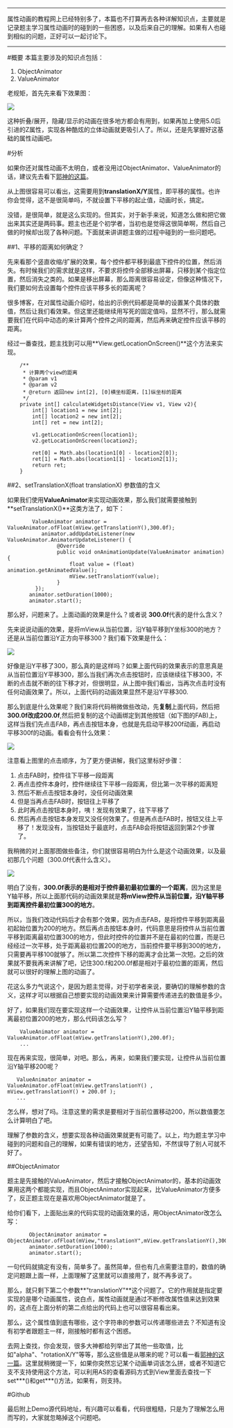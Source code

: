 *** 
属性动画的教程网上已经特别多了，本篇也不打算再去各种详解知识点，主要就是记录题主学习属性动画时的碰到的一些困惑，以及后来自己的理解。如果有人也碰到相似的问题，正好可以一起讨论下。  

*** 

#概要 
本篇主要涉及的知识点包括：  
1. ObjectAnimator  
1. ValueAnimator  

老规矩，首先先来看下效果图：  

![](http://images2015.cnblogs.com/blog/810210/201608/810210-20160806230944747-310543784.gif)


这种折叠/展开，隐藏/显示的动画在很多地方都会有用到，如果再加上使用5.0后引进的Z属性，实现各种酷炫的立体动画就更吸引人了。所以，还是先掌握好这基础的属性动画吧。  

#分析  

如果你还对属性动画不太明白，或者没用过ObjectAnimator、ValueAnimator的话，建议先去看下[郭神的这篇](http://blog.csdn.net/guolin_blog/article/details/43536355)。  

从上图很容易可以看出，这需要用到**translationX/Y**属性，即平移的属性。也许你会觉得，这不是很简单吗，不就设置下平移的起止值，动画时长，搞定。  

没错，是很简单，就是这么实现的。但其实，对于新手来说，知道怎么做和把它做出来其实还是两码事。题主也还是个初学者，当初也是觉得这很简单啊，然后自己做的时候却出现了各种问题。下面就来讲讲题主做的过程中碰到的一些问题吧。  

##1、平移的距离如何确定？  

先来看那个竖直收缩/扩展的效果，每个控件都平移到最底下控件的位置，然后消失。有时候我们的需求就是这样，不要求将控件全部移出屏幕，只移到某个指定位置，然后消失之类的。如果是移出屏幕，那么距离很容易设定，但像这种情况下，我们要如何去设置每个控件应该平移多长的距离呢？  

很多博客，在对属性动画介绍时，给出的示例代码都是简单的设置某个具体的数值，然后让我们看效果。但这里还能继续用写死的固定值吗，显然不行，那么就需要我们在代码中动态的来计算两个控件之间的距离，然后再来确定控件应该平移的距离。  

经过一番查找，题主找到可以用**View.getLocationOnScreen()**这个方法来实现。  

```  
    /**
     * 计算两个view的距离
     * @param v1
     * @param v2
     * @return 返回new int[2], [0]横坐标距离，[1]纵坐标的距离
     */
    private int[] calculateWidgetsDistance(View v1, View v2){
        int[] location1 = new int[2];
        int[] location2 = new int[2];
        int[] ret = new int[2];

        v1.getLocationOnScreen(location1);
        v2.getLocationOnScreen(location2);

        ret[0] = Math.abs(location1[0] - location2[0]);
        ret[1] = Math.abs(location1[1] - location2[1]);
        return ret;
    }

```  

##2、setTranslationX(float translationX) 参数值的含义  

如果我们使用**ValueAnimator**来实现动画效果，那么我们就需要接触到**setTranslationX()**这类方法了，如下：  
```  
        ValueAnimator animator = ValueAnimator.ofFloat(mView.getTranslationY(),300.0f);
           animator.addUpdateListener(new ValueAnimator.AnimatorUpdateListener() {
                @Override
                public void onAnimationUpdate(ValueAnimator animation) {
                    float value = (float) animation.getAnimatedValue();
                    mView.setTranslationY(value);
                }
         });
       animator.setDuration(1000);
       animator.start();

```  

那么好，问题来了。上面动画的效果是什么？或者说 **300.0f**代表的是什么含义？ 

先来说说动画的效果，是将mView从当前位置，沿Y轴平移到Y坐标300的地方？还是从当前位置沿Y正方向平移300？我们看下效果是什么：  

![](http://images2015.cnblogs.com/blog/810210/201608/810210-20160806184904122-158657040.gif)


好像是沿Y平移了300，那么真的是这样吗？如果上面代码的效果表示的意思真是从当前位置沿Y平移300，那么当我们再次点击按钮时，应该继续往下移300，不断的点击就不断的往下移才对，但很明显，从上图中我们看出，当再次点击时没有任何动画效果了。所以，上面代码的动画效果显然不是沿Y平移300.  

那么到底是什么效果呢？我们来将代码稍微做些改动，先**复制**上面代码，然后把**300.0f改成200.0f**,然后把复制的这个动画绑定到其他按钮（如下图的FAB)上，这样当我们先点击FAB，再点击按钮本身，也就是先启动平移200f动画，再启动平移300f的动画。看看会有什么效果：  

![](http://images2015.cnblogs.com/blog/810210/201608/810210-20160806184930747-1047286273.gif)


注意看上图里的点击顺序，为了更方便讲解，我们这里标好步骤：  
1. 点击FAB时，控件往下平移一段距离  
1. 再点击控件本身时，控件继续往下平移一段距离，但比第一次平移的距离短  
1. 然后不断点击按钮本身时，没任何动画效果  
1. 但是当再点击FAB时，按钮往上平移了  
1. 此时再点击按钮本身时，咦！发现有效果了，往下平移了  
1. 然后再点击按钮本身发现又没任何效果了。但是再点击FAB时，按钮又往上平移了！发现没有，当按钮处于最底时，点击FAB会将按钮返回到第2个步骤了。  

我稍微的对上面那图做些备注，你们就很容易明白为什么是这个动画效果，以及最初那几个问题（300.0f代表什么含义）。  

![](http://images2015.cnblogs.com/blog/810210/201608/810210-20160806184832590-996174719.jpg)


明白了没有，**300.0f表示的是相对于控件最初最初位置的一个距离**，因为这里是Y轴平移，所以上面那代码的动画效果就是**将mView控件从当前位置，沿Y轴平移到距离控件最初位置300的地方**。  

所以，当我们改动代码后才会有那个效果，因为点击FAB，是将控件平移到距离最初起始位置为200的地方。然后再点击按钮本身时，代码意思是将控件从当前位置平移到距离最初位置300的地方，但此时控件的位置并不是在最初的位置，而是已经经过一次平移，处于距离最初位置200的地方，当前控件要平移到300的地方，只需要再平移100就够了。所以第二次控件下移的距离才会比第一次短。之后的效果就不要我再来讲解了吧，记住300.f和200.0f都是相对于最初位置的距离，然后就可以很好的理解上图的动画了。  

花这么多力气说这个，是因为题主觉得，对于初学者来说，要确切的理解参数的含义，这样才可以根据自己想要实现的动画效果来计算需要传递进去的数值是多少。  

好了，如果我们现在要实现这样一个动画效果，让控件从当前位置沿Y轴平移到距离最初位置200的地方，那么代码该怎么写？

```  
    ValueAnimator animator = ValueAnimator.ofFloat(mView.getTranslationY(),200.0f);
    ...
```  

现在再来实现，很简单，对吧。那么，再来，如果我们要实现，让控件从当前位置沿Y轴平移200呢？  

```  
   ValueAnimator animator = ValueAnimator.ofFloat(mView.getTranslationY() , mView.getTranslationY() + 200.0f );
   ... 

```  

怎么样，想对了吗。注意这里的需求是要相对于当前位置移动200，所以数值要怎么计算明白了吧。  

理解了参数的含义，想要实现各种动画效果就更有可能了。以上，均为题主学习中碰到的问题和自己的理解，如果有错误的地方，还望告知，不然误导了别人可就不好了。  


##ObjectAnimator  

题主是先接触的ValueAnimator，然后才接触ObjectAnimator的，基本的动画效果用这两个都能实现，而且ObjectAnimator实现起来，比ValueAnimator方便多了，反正题主现在是喜欢用ObjectAnimator就是了。  

给你们看下，上面贴出来的代码实现的动画效果的话，用ObjectAnimator改怎么写：  

```  
       ObjectAnimator animator = ObjectAnimator.ofFloat(mView,"translationY",mView.getTranslationY(),300.0f); 
       animator.setDuration(1000);
       animator.start();

```  
一句代码就搞定有没有，简单多了。虽然简单，但也有几点需要注意的，数值的确定问题跟上面一样，上面理解了这里就可以直接用了，就不再多说了。  

那么，就只剩下第二个参数**"translationY"**这个问题了。它的作用就是指定要实现的是哪个动画属性，说白点，属性动画就是通过不断修改属性值来达到效果的，这点在上面分析的第二点给出的代码上也可以很容易看出来。  

那么，这个属性值到底有哪些，这个字符串的参数可以传递哪些进去？不知道有没有初学者跟题主一样，刚接触时都有这个困惑。  

去网上查找，你会发现，很多大神都给列举出了其他一些取值，比如"alpha"、"rotationX/Y"等等，那么这些值是从哪来的呢？可以看一看[郭神的这一篇](http://blog.csdn.net/guolin_blog/article/details/43816093)。这里就稍微提一下，如果你突然忘记某个动画单词该怎么拼，或者不知道它支不支持使用这个方法，可以利用AS的查看源码方式到View里面去查找一下set***()和get***()方法，如果有，则支持。  



#Github  

最后附上Demo源代码地址，有兴趣可以看看，代码很粗糙，只是为了理解怎么用而写的，大家就忽略掉这个问题吧。  




